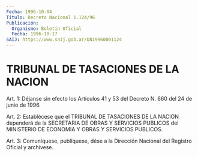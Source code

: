 ```yaml
---
Fecha: 1996-10-04
Título: Decreto Nacional 1.124/96
Publicación:
  Organismo: Boletín Oficial
  Fecha: 1996-10-17
SAIJ: https://www.saij.gob.ar/DN19960001124
---
```

# TRIBUNAL DE TASACIONES DE LA NACION

<a id="1"></a>
Art. 1:   Déjanse sin efecto los Artículos 41 y 53 del Decreto N. 660 del 24 de junio de 1996.

<a id="2"></a>
Art.  2: Establécese que el TRIBUNAL DE TASACIONES DE LA NACION dependerá de la SECRETARIA DE OBRAS Y SERVICIOS PUBLICOS del MINISTERIO DE ECONOMIA Y OBRAS Y SERVICIOS PUBLICOS.

<a id="3"></a>
Art. 3: Comuníquese,  publíquese, dése a la Dirección Nacional del Registro Oficial y archívese.